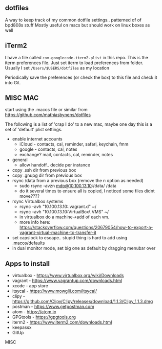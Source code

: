 dotfiles
--------

A way to keep track of my common dotfile settings.. patterned of of bpd808s stuff
Mostly useful on macs but should work on linux boxes as well

iTerm2
------

I have a file called `com.googlecode.iterm2.plist` in this repo. This is the iterm preferences file.
Just set iterm to load preferences from folder. Usually I set `/Users/$USERS/dotfiles` as my location

Periodically save the preferences (or check the box) to this file and check it into Git.


MISC MAC
--------
start using the .macos file or similar from https://github.com/mathiasbynens/dotfiles

The following is a list of 'crap I do' to a new mac, maybe one day this is a set of 'default' plist settings.

* enable internet accounts
	* iCloud - contacts, cal, reminder, safari, keychain, fmm
	* google - contacts, cal, notes
	* exchange? mail, contacts, cal, reminder, notes
* general
	* allow handoff.. decide per instance
* copy .ssh dir from previous box
* copy .gnupg dir from previous box
* rsync /data from a previous box (remove the n option as needed)
  * sudo rsync -avzn mdp@10.100.13.10:/data/ /data
  * do it several times to ensure all is copied, I noticed some files didnt move????
* rsync Virtualbox systems
  * rsync -avh "10.100.13.10:.vagrant.d" ~/
  * rsync -avh "10.100.13.10:VirtualBox\ VMS" ~/
  * in virtualbox do a machine->add of each vm.
  * more info here: https://stackoverflow.com/questions/20679054/how-to-export-a-vagrant-virtual-machine-to-transfer-it
* set capslock to escape.. stupid thing is hard to add using .macos/defaults
* in dual monitor mode, set big one as default by dragging menubar over


Apps to install
---------------

* virtualbox - https://www.virtualbox.org/wiki/Downloads
* vagrant - https://www.vagrantup.com/downloads.html
* xcode - app store
* itsycal - https://www.mowglii.com/itsycal/
* clipy - https://github.com/Clipy/Clipy/releases/download/1.1.3/Clipy_1.1.3.dmg
* postman - https://www.getpostman.com
* atom - https://atom.io
* GPGtools - https://gpgtools.org
* iterm2 - https://www.iterm2.com/downloads.html
* keepassx
* GitUp

MISC

